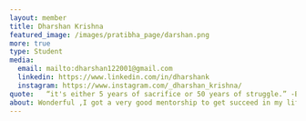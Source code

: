 ```yaml
---
layout: member
title: Dharshan Krishna 
featured_image: /images/pratibha_page/darshan.png
more: true 
type: Student
media:  
  email: mailto:dharshan122001@gmail.com
  linkedin: https://www.linkedin.com/in/dharshank
  instagram: https://www.instagram.com/_dharshan_krishna/    
quote:   “it's either 5 years of sacrifice or 50 years of struggle.” -By Andrew Tate
about: Wonderful ,I got a very good mentorship to get succeed in my life from Kiran Foundation.
---
```

    